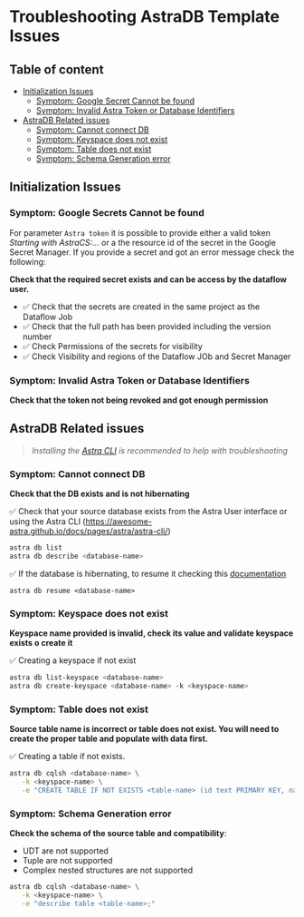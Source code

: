 # Troubleshooting AstraDB Template Issues

## Table of content

- [Initialization Issues](#initialization-issues)
  - [Symptom: Google Secret Cannot be found](#symptom-google-secrets-cannot-be-found)
  - [Symptom: Invalid Astra Token or Database Identifiers](#symptom-invalid-astra-token-or-secure-connect-bundle)
- [AstraDB Related issues](#astradb-related-issues)
  - [Symptom: Cannot connect DB](#symptom-cannot-connect-db)
  - [Symptom: Keyspace does not exist](#symptom-keyspace-does-not-exist)
  - [Symptom: Table does not exist](#symptom-table-does-not-exist)
  - [Symptom: Schema Generation error](#symptom-schema-generation-error)

## Initialization Issues

### Symptom: Google Secrets Cannot be found

For parameter `Astra token` it is possible to provide either a valid token _Starting with AstraCS:..._ or a 
the resource id of the secret in the Google Secret Manager. If you provide a secret and got an error message 
check the following:

**Check that the required secret exists and can be access by the dataflow user.**

- ✅ Check that the secrets are created in the same project as the Dataflow Job
- ✅ Check that the full path has been provided including the version number
- ✅ Check Permissions of the secrets for visibility
- ✅ Check Visibility and regions of the Dataflow JOb and Secret Manager

### Symptom: Invalid Astra Token or Database Identifiers

**Check that the token not being revoked and got enough permission**

## AstraDB Related issues 

> _Installing the [Astra CLI](https://awesome-astra.github.io/docs/pages/astra/astra-cli/) is recommended to help with troubleshooting_

### Symptom: Cannot connect DB

**Check that the DB exists and is not hibernating**

✅ Check that your source database exists from the Astra User interface or using the Astra CLI (https://awesome-astra.github.io/docs/pages/astra/astra-cli/)

```bash
astra db list
astra db describe <database-name>
```

✅ If the database is hibernating, to resume it checking this [documentation](https://awesome-astra.github.io/docs/pages/astra/resume-db/)

```roomsql
astra db resume <database-name>
```

### Symptom: Keyspace does not exist

**Keyspace name provided is invalid, check its value and validate keyspace exists o create it**

✅ Creating a keyspace if not exist

```bash
astra db list-keyspace <database-name>
astra db create-keyspace <database-name> -k <keyspace-name>
```

### Symptom: Table does not exist

**Source table name is incorrect or table does not exist. You will need to create the proper table and populate with data first.**

✅ Creating a table if not exists.

```bash
astra db cqlsh <database-name> \
   -k <keyspace-name> \
   -e "CREATE TABLE IF NOT EXISTS <table-name> (id text PRIMARY KEY, name text, age int);"
```

### Symptom: Schema Generation error

**Check the schema of the source table and compatibility**:
- UDT are not supported
- Tuple are not supported
- Complex nested structures are not supported

```bash
astra db cqlsh <database-name> \
   -k <keyspace-name> \
   -e "describe table <table-name>;"
```


